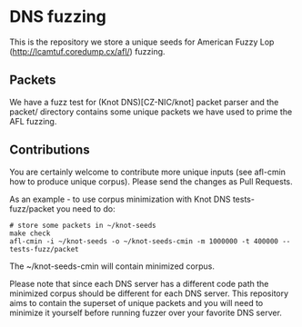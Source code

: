 # DNS fuzzing

This is the repository we store a unique seeds for American Fuzzy Lop (http://lcamtuf.coredump.cx/afl/) fuzzing.

## Packets

We have a fuzz test for (Knot DNS)[CZ-NIC/knot] packet parser and the packet/ directory contains some unique packets we have used to prime the AFL fuzzing.

## Contributions

You are certainly welcome to contribute more unique inputs (see afl-cmin how to produce unique corpus).  Please send the changes as Pull Requests.

As an example - to use corpus minimization with Knot DNS tests-fuzz/packet you need to do:

```
# store some packets in ~/knot-seeds
make check
afl-cmin -i ~/knot-seeds -o ~/knot-seeds-cmin -m 1000000 -t 400000 -- tests-fuzz/packet
```

The ~/knot-seeds-cmin will contain minimized corpus.

Please note that since each DNS server has a different code path the minimized corpus should be different for each DNS server.  This repository aims to contain the superset of unique packets and you will need to minimize it yourself before running fuzzer over your favorite DNS server.
